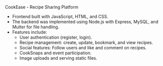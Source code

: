 CookEase - Recipe Sharing Platform

- Frontend built with JavaScript, HTML, and CSS.
- The backend was implemented using Node.js with Express, MySQL, and Multer for file handling.
- Features include:
  - User authentication (register, login).
  - Recipe management: create, update, bookmark, and view recipes.
  - Social features: Follow users and like and comment on recipes.
  - CookSnaps and event participation.
  - Image uploads and serving static files.

